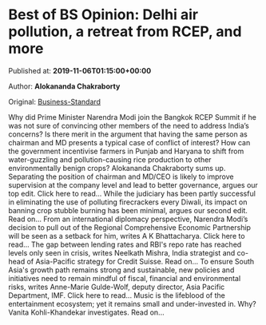 
# Best of BS Opinion: Delhi air pollution, a retreat from RCEP, and more

Published at: **2019-11-06T01:15:00+00:00**

Author: **Alokananda Chakraborty**

Original: [Business-Standard](https://www.business-standard.com/article/opinion/best-of-bs-opinion-delhi-air-pollution-a-retreat-from-rcep-and-more-119110600052_1.html)

Why did Prime Minister Narendra Modi join the Bangkok RCEP Summit if he was not sure of convincing other members of the need to address India’s concerns? Is there merit in the argument that having the same person as chairman and MD presents a typical case of conflict of interest? How can the government incentivise farmers in Punjab and Haryana to shift from water-guzzling and pollution-causing rice production to other environmentally benign crops? Alokananda Chakraborty sums up.
Separating the position of chairman and MD/CEO is likely to improve supervision at the company level and lead to better governance, argues our top edit. Click here to read...
While the judiciary has been partly successful in eliminating the use of polluting firecrackers every Diwali, its impact on banning crop stubble burning has been minimal, argues our second edit. Read on...
From an international diplomacy perspective, Narendra Modi’s decision to pull out of the Regional Comprehensive Economic Partnership will be seen as a setback for him, writes A K Bhattacharya.
Click here to read...
The gap between lending rates and RBI's repo rate has reached levels only seen in crisis, writes Neelkath Mishra, India strategist and co-head of Asia-Pacific strategy for Credit Suisse. Read on...
To ensure South Asia's growth path remains strong and sustainable, new policies and initiatives need to remain mindful of fiscal, financial and environmental risks, writes Anne-Marie Gulde-Wolf, deputy director, Asia Pacific Department, IMF. Click here to read...
Music is the lifeblood of the entertainment ecosystem; yet it remains small and under-invested in. Why? Vanita Kohli-Khandekar investigates. Read on...
